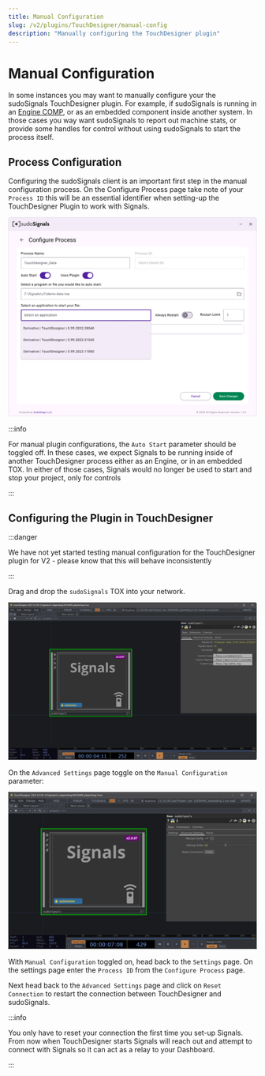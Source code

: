 ```yaml
---
title: Manual Configuration
slug: /v2/plugins/TouchDesigner/manual-config
description: "Manually configuring the TouchDesigner plugin"
---
```


# Manual Configuration 

In some instances you may want to manually configure your the sudoSignals TouchDesigner plugin. For example, if sudoSignals is running in an [Engine COMP](https://derivative.ca/UserGuide/Engine_COMP), or as an embedded component inside another system. In those cases you way want sudoSignals to report out machine stats, or provide some handles for control without using sudoSignals to start the process itself.

## Process Configuration

Configuring the sudoSignals client is an important first step in the manual configuration process. On the Configure Process page take note of your `Process ID` this will be an essential identifier when setting-up the TouchDesigner Plugin to work with Signals.

![Create Account 002](/img/td-manual-config/v2-td-manual-config-01.png)

:::info

For manual plugin configurations, the `Auto Start` parameter should be toggled off. In these cases, we expect Signals to be running inside of another TouchDesigner process either as an Engine, or in an embedded TOX. In either of those cases, Signals would no longer be used to start and stop your project, only for controls

:::

## Configuring the Plugin in TouchDesigner

:::danger

We have not yet started testing manual configuration for the TouchDesigner plugin for V2 - please know that this will behave inconsistently

:::

Drag and drop the `sudoSignals` TOX into your network.

![Create Account 002](/img/td-manual-config/v2-td-manual-config-02.png)

On the `Advanced Settings` page toggle on the `Manual Configuration` parameter:

![Create Account 002](/img/td-manual-config/v2-td-manual-config-03.png)

With `Manual Configuration` toggled on, head back to the `Settings` page. On the settings page enter the `Process ID` from the `Configure Process` page.

Next head back to the `Advanced Settings` page and click on `Reset Connection` to restart the connection between TouchDesigner and sudoSignals.

:::info

You only have to reset your connection the first time you set-up Signals. From now when TouchDesigner starts Signals will reach out and attempt to connect with Signals so it can act as a relay to your Dashboard.

:::

<!-- links -->
[sudoSignals Client]: https://sudosignals-downloads.s3.amazonaws.com/production/sudoSignals_Installer.exe
[TouchDesigner sudoSignals Plugin]: https://github.com/SudoMagicCode/sudoSignals_tdClient_releases//releases/latest/download/SudoSignals.tox